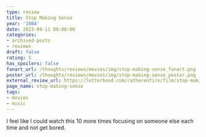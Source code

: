 ```yaml
---
type: review
title: Stop Making Sense
year: '1984'
date: 2023-09-11 00:00:00
categories:
- archived-posts
- reviews
draft: false
rating: 5
has_spoilers: false
fanart_url: /thoughts/reviews/movies/img/stop-making-sense_fanart.png
poster_url: /thoughts/reviews/movies/img/stop-making-sense_poster.png
external_review_url: https://letterboxd.com/ratheronfire/film/stop-making-sense/
page_name: stop-making-sense
tags:
- movies
- music
---
```


I feel like I could watch this 10 more times focusing on someone else each time and not get bored.

